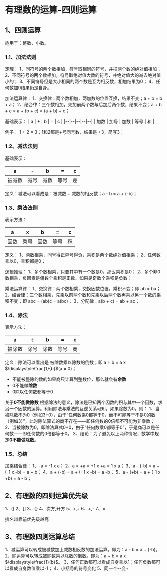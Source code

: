 # 有理数的运算-四则运算
## 1、四则运算
适用于：整数，小数。

### 1.1、加法法则
定理：
1、同符号的两个数相加，符号取相同的符号，并把两个数的绝对值相加；
2、不同符号的两个数相加，符号取绝对值大数的符号，并绝对值大的减去绝对值小的；
3、不同符号但是大小相同的两个数是互为相反数，相加结果为0；
4、任何数加0结果仍是自身。

加法运算律：
1、交换律：两个数相加，两加数的位置互换，结果不变；a + b = b + a；
2、结合律：三个数相加，先加前两个数与后加后两个数，结果不变；a + b + c = a + (b + c) = (a + b) + c；

基础表示：
| a | + | b | = | c |
|--|--|--|--|--|
| 加数 | 加号 | 加数 | 等号 | 和 |

例子：
1 + 2 = 3；1和2都是+号同号数，结果是 +3，简写3；

### 1.2、减法法则
基础表示：

| a | - | b | = | c |
|--|--|--|--|--|
| 被减数 | 减号 | 减数 | 等号 | 差 |

定义：减法可以看成是：被减数 + 减数的相反数；a - b = a + (-b)；

### 1.3、乘法法则
表示方法：

| a | x | b | = | c |
|--|--|--|--|--|
| 因数 | 乘号 | 因数 | 等号 | 积 |

定义：
1、两数相乘，同号得正异号得负，乘积是两个数绝对值相乘；
2、任何数乘以0，乘积都是0；

逻辑推理：
1、多个数相乘，只要其中有一个数是0，那么乘积是0；
2、多个非0数相乘，负因素是偶数个乘积是正数、如果是奇数个乘积是负数；

乘法运算律：
1、交换律：两个数相乘，交换因数位置，乘积不变；即 ab = ba；
2、结合律：三个数相乘，先乘以前两个数和先乘以后两个数再乘以另一个数的乘积不变；即 abc = (ab)c = a(bc)；
3、分配律：a(b + c) = ab + ac；

### 1.4、除法
表示方法：

| a | $\div$ | b | = | c |
|--|--|--|--|--|
| 被除数 | 除号 | 除数 | 等号 | 商 |

定义：除法可以看出是 被除数乘以除数的倒数；即 a $\div$ b = a x $\displaystyle\frac{1}{b}$(a $\ne$ 0)；

- 不能被整除的数的如果商只计算到整数位，那么就会有**余数**
- 0不能做**除数**
- 0除以任何数都等于0

关于**0不能做除数**
根据除法的意义，除法是已知两个因数的积与其中一个因数，求另一个因数的运算。利用除法与乘法的互逆关系可知，如果除数为0，则：
1、当被除数不为0（例如3÷0），由于“任何数乘0都等于0，而不可能等于不是0的数（例如3）”，此时除法算式的商不存在——即任何数的0倍都不可能为非零数；
2、当被除数为0，即除法算式0÷0，由于“任何数乘0都等于0”，于是商可以是任何数——即任何数的0倍都等于0。
3、结论：为了避免以上两种情况，数学中规定**0不能做除数**。

### 1.5、总结
加乘结合律：
1、-a = -1 x a；
2、a = +a = +1 x +a = 1 x a；
3、a - (-b) = a + (-1 x -b) = a + b；
4、a + (-b) = a + (+1 x -b) = a -b；
5、a - (+b) = a + (-1 x +b) = a - b；

## 2、有理数的四则运算优先级
1、()
2、[]
3、{}
4、次方,开方
5、x,$\div$
6、+,-
7、=

排名越靠前优先级越高

## 3、有理数四则运算总结
1、减运算可以转成被减数加上减数相反数的加法运算。即为：a - b = a + (-b)。
2、除运算可以转成被除数乘以除数的倒数。即为：a $\div$ b = a x $\displaystyle\frac{1}{b}$。
3、任何正数都可以看成自身乘以1；任何负数都可以看成自身数值乘以-1；
4、小括号的符号变化
5、同一个--变+
